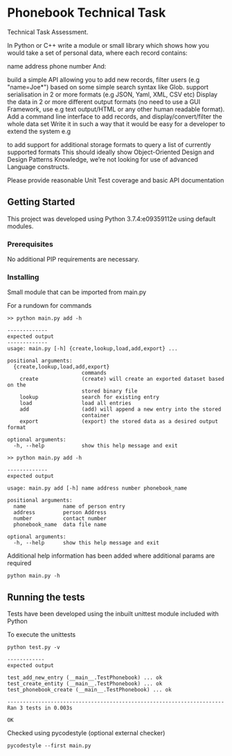 # Phonebook Technical Task
Technical Task Assessment. 

In Python or C++ write a module or small library which shows how you would take a set of personal data, where each record contains:

name
address
phone number
And:

build a simple API allowing you to add new records, filter users (e.g "name=Joe*") based on some simple search syntax like Glob.
support serialisation in 2 or more formats (e.g JSON, Yaml, XML, CSV etc)
Display the data in 2 or more different output formats (no need to use a GUI Framework, use e.g text output/HTML or any other human readable format).
Add a command line interface to add records, and display/convert/filter the whole data set
Write it in such a way that it would be easy for a developer to extend the system e.g

to add support for additional storage formats
to query a list of currently supported formats
This should ideally show Object-Oriented Design and Design Patterns Knowledge, we’re not looking for use of advanced Language constructs.

Please provide reasonable Unit Test coverage and basic API documentation

## Getting Started

This project was developed using Python 3.7.4:e09359112e using default modules.

### Prerequisites

No additional PIP requirements are necessary.

### Installing

Small module that can be imported from main.py

For a rundown for commands

```
>> python main.py add -h

-------------
expected output
-------------
usage: main.py [-h] {create,lookup,load,add,export} ...

positional arguments:
  {create,lookup,load,add,export}
                        commands
    create              (create) will create an exported dataset based on the
                        stored binary file
    lookup              search for existing entry
    load                load all entries
    add                 (add) will append a new entry into the stored
                        container
    export              (export) the stored data as a desired output format

optional arguments:
  -h, --help            show this help message and exit
```
```
>> python main.py add -h

-------------
expected output

usage: main.py add [-h] name address number phonebook_name

positional arguments:
  name            name of person entry
  address         person Address
  number          contact number
  phonebook_name  data file name

optional arguments:
  -h, --help      show this help message and exit
```

Additional help information has been added where additional params are required

```
python main.py -h
```

## Running the tests

Tests have been developed using the inbuilt unittest module included with Python

To execute the unittests

```
python test.py -v

------------
expected output

test_add_new_entry (__main__.TestPhonebook) ... ok
test_create_entity (__main__.TestPhonebook) ... ok
test_phonebook_create (__main__.TestPhonebook) ... ok

----------------------------------------------------------------------
Ran 3 tests in 0.003s

OK
```

Checked using pycodestyle (optional external checker)

```
pycodestyle --first main.py
```
